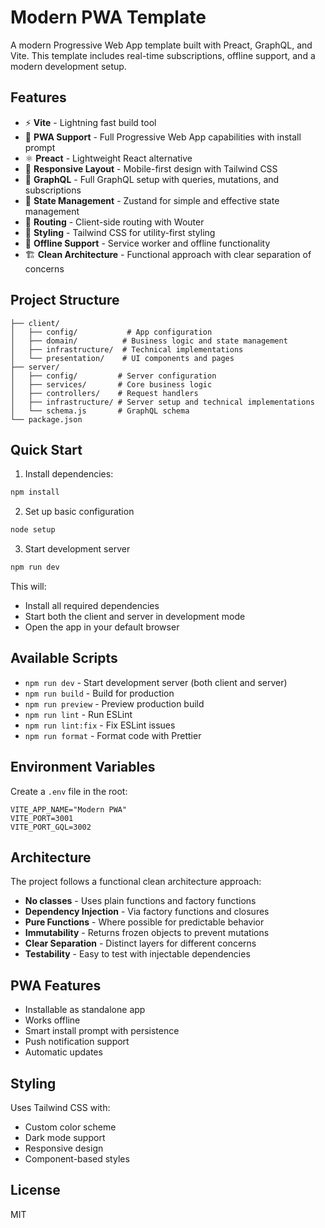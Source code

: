 # Modern PWA Template

A modern Progressive Web App template built with Preact, GraphQL, and Vite. This template includes real-time subscriptions, offline support, and a modern development setup.

## Features

- ⚡️ **Vite** - Lightning fast build tool
- 🔄 **PWA Support** - Full Progressive Web App capabilities with install prompt
- ⚛️ **Preact** - Lightweight React alternative
- 📱 **Responsive Layout** - Mobile-first design with Tailwind CSS
- 🚀 **GraphQL** - Full GraphQL setup with queries, mutations, and subscriptions
- 🔄 **State Management** - Zustand for simple and effective state management
- 🎯 **Routing** - Client-side routing with Wouter
- 💅 **Styling** - Tailwind CSS for utility-first styling
- 🔌 **Offline Support** - Service worker and offline functionality
- 🏗️ **Clean Architecture** - Functional approach with clear separation of concerns

## Project Structure

```
├── client/
│   ├── config/           # App configuration
│   ├── domain/          # Business logic and state management
│   ├── infrastructure/  # Technical implementations
│   └── presentation/    # UI components and pages
├── server/
│   ├── config/         # Server configuration
│   ├── services/       # Core business logic
│   ├── controllers/    # Request handlers
│   ├── infrastructure/ # Server setup and technical implementations
│   └── schema.js       # GraphQL schema
└── package.json
```

## Quick Start

1. Install dependencies:
```bash
npm install
```
2. Set up basic configuration
```bash
node setup
```
3. Start development server
```bash
npm run dev
```

This will:
- Install all required dependencies
- Start both the client and server in development mode
- Open the app in your default browser

## Available Scripts

- `npm run dev` - Start development server (both client and server)
- `npm run build` - Build for production
- `npm run preview` - Preview production build
- `npm run lint` - Run ESLint
- `npm run lint:fix` - Fix ESLint issues
- `npm run format` - Format code with Prettier

## Environment Variables

Create a `.env` file in the root:

```env
VITE_APP_NAME="Modern PWA"
VITE_PORT=3001
VITE_PORT_GQL=3002
```

## Architecture

The project follows a functional clean architecture approach:

- **No classes** - Uses plain functions and factory functions
- **Dependency Injection** - Via factory functions and closures
- **Pure Functions** - Where possible for predictable behavior
- **Immutability** - Returns frozen objects to prevent mutations
- **Clear Separation** - Distinct layers for different concerns
- **Testability** - Easy to test with injectable dependencies

## PWA Features

- Installable as standalone app
- Works offline
- Smart install prompt with persistence
- Push notification support
- Automatic updates

## Styling

Uses Tailwind CSS with:
- Custom color scheme
- Dark mode support
- Responsive design
- Component-based styles

## License

MIT
